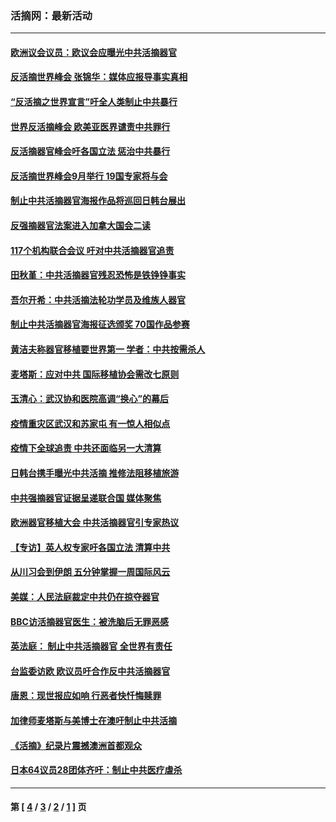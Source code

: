 ### 活摘网：最新活动
---
#### [欧洲议会议员：欧议会应曝光中共活摘器官](../../pages/nf5883/n13336571.md?11100430) 
#### [反活摘世界峰会 张锦华：媒体应报导事实真相](../../pages/nf5883/n13278502.md?11100430) 
#### [“反活摘之世界宣言”吁全人类制止中共暴行](../../pages/nf5883/n13259730.md?11100430) 
#### [世界反活摘峰会 欧美亚医界谴责中共罪行](../../pages/nf5883/n13253550.md?11100430) 
#### [反活摘器官峰会吁各国立法 惩治中共暴行](../../pages/nf5883/n13245052.md?11100430) 
#### [反活摘世界峰会9月举行 19国专家将与会](../../pages/nf5883/n13201492.md?11100430) 
#### [制止中共活摘器官海报作品将巡回日韩台展出](../../pages/nf5883/n13177791.md?11100430) 
#### [反强摘器官法案进入加拿大国会二读](../../pages/nf5883/n13033450.md?11100430) 
#### [117个机构联合会议 吁对中共活摘器官追责](../../pages/nf5883/n12775087.md?11100430) 
#### [田秋堇：中共活摘器官残忍恐怖是铁铮铮事实](../../pages/nf5883/n12702148.md?11100430) 
#### [吾尔开希：中共活摘法轮功学员及维族人器官](../../pages/nf5883/n12693197.md?11100430) 
#### [制止中共活摘器官海报征选颁奖 70国作品参赛](../../pages/nf5883/n12692050.md?11100430) 
#### [黄洁夫称器官移植要世界第一 学者：中共按需杀人](../../pages/nf5883/n12572329.md?11100430) 
#### [麦塔斯：应对中共 国际移植协会需改七原则](../../pages/nf5883/n12514711.md?11100430) 
#### [玉清心：武汉协和医院高调“换心”的幕后](../../pages/nf5883/n12298730.md?11100430) 
#### [疫情重灾区武汉和苏家屯 有一惊人相似点](../../pages/nf5883/n12150824.md?11100430) 
#### [疫情下全球追责 中共还面临另一大清算](../../pages/nf5883/n12070397.md?11100430) 
#### [日韩台携手曝光中共活摘 推修法阻移植旅游](../../pages/nf5883/n11712046.md?11100430) 
#### [中共强摘器官证据呈递联合国 媒体聚焦](../../pages/nf5883/n11546426.md?11100430) 
#### [欧洲器官移植大会 中共活摘器官引专家热议](../../pages/nf5883/n11539095.md?11100430) 
#### [【专访】英人权专家吁各国立法 清算中共](../../pages/nf5883/n11367315.md?11100430) 
#### [从川习会到伊朗 五分钟掌握一周国际风云](../../pages/nf5883/n11338520.md?11100430) 
#### [美媒：人民法庭裁定中共仍在掠夺器官](../../pages/nf5883/n11334897.md?11100430) 
#### [BBC访活摘器官医生：被洗脑后无罪恶感](../../pages/nf5883/n11335935.md?11100430) 
#### [英法庭： 制止中共活摘器官 全世界有责任](../../pages/nf5883/n11330691.md?11100430) 
#### [台监委访欧 欧议员吁合作反中共活摘器官](../../pages/nf5883/n11109190.md?11100430) 
#### [唐恩：现世报应如响 行恶者快忏悔赎罪](../../pages/nf5883/n11104016.md?11100430) 
#### [加律师麦塔斯与美博士在澳吁制止中共活摘](../../pages/nf5883/n10724764.md?11100430) 
#### [《活摘》纪录片震撼澳洲首都观众](../../pages/nf5883/n10722747.md?11100430) 
#### [日本64议员28团体齐吁：制止中共医疗虐杀](../../pages/nf5883/n10587757.md?11100430) 

---
#### 第 [ [4](./4.md?11100430) / [3](./3.md?11100430) / [2](./2.md?11100430) / [1](./1.md?11100430) ] 页
